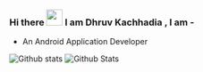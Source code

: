 ### Hi there <img src="https://github.com/PriyanshuDangi/PriyanshuDangi/blob/master/Hi.gif" width="29px"> I am Dhruv Kachhadia , I am -

- An Android Application Developer

![Github stats](https://github-readme-stats.vercel.app/api?username=dhruv1294)
![Github Stats](https://github-readme-stats.vercel.app/api/top-langs/?username=dhruv1294)
